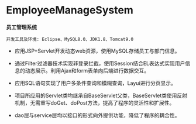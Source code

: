 # EmployeeManageSystem
**员工管理系统**

`开发工具及环境: Eclipse、MySQL8.0、JDK1.8、Tomcat9.0`

 
- 应用JSP+Servlet开发动态web资源，使用MySQL存储员工与部门信息。

- 通过Filter过滤器技术实现非登录拦截，使用Session结合EL表达式实现用户信息的动态展示。利用Ajax和form表单向后端进行数据交互。

- 应用SQL语句实现了用户多条件查询和模糊查询，Layui进行分页显示。

- 项目所应用的Servlet类均继承自BaseServlet父类，BaseServlet类使用反射机制，无需重写doGet、doPost方法，提高了程序的灵活性和扩展性。

- dao层与service层均以接口的形式向外提供功能，降低了程序的耦合性。
